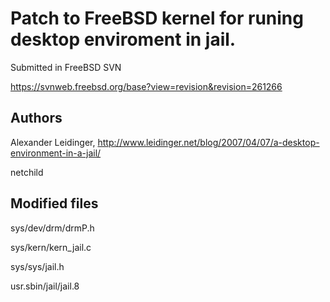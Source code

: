 # Patch to FreeBSD kernel for runing desktop enviroment in jail.

Submitted in FreeBSD SVN

https://svnweb.freebsd.org/base?view=revision&revision=261266

## Authors
Alexander Leidinger, http://www.leidinger.net/blog/2007/04/07/a-desktop-environment-in-a-jail/

netchild

## Modified files
sys/dev/drm/drmP.h

sys/kern/kern_jail.c

sys/sys/jail.h

usr.sbin/jail/jail.8